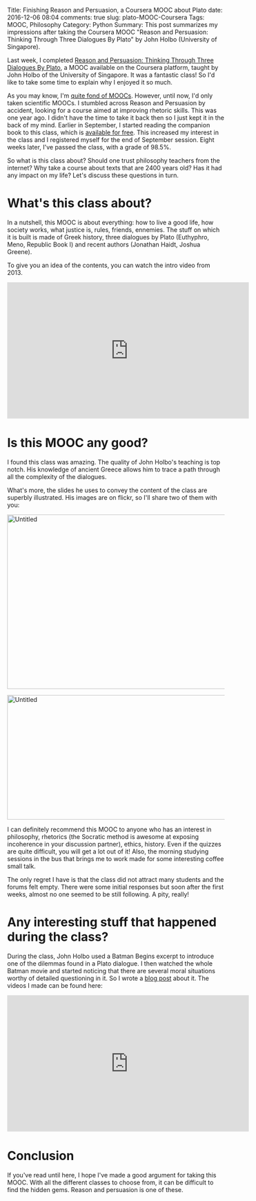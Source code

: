 Title: Finishing Reason and Persuasion, a Coursera MOOC about Plato 
date: 2016-12-06 08:04
comments: true
slug: plato-MOOC-Coursera
Tags: MOOC, Philosophy
Category: Python
Summary: This post summarizes my impressions after taking the Coursera MOOC "Reason and Persuasion: Thinking Through Three Dialogues By Plato" by John Holbo (University of Singapore).

Last week, I completed [Reason and Persuasion: Thinking Through Three Dialogues By Plato](https://www.coursera.org/learn/plato-dialogues), a MOOC available on the Coursera platform, taught by John Holbo of the University of Singapore. It was a fantastic class! So I'd like to take some time to explain why I enjoyed it so much.

As you may know, I'm [quite fond of MOOCs](http://flothesof.github.io/2015-year-of-the-MOOC.html). However, until now, I'd only taken scientific MOOCs. I stumbled across Reason and Persuasion by accident, looking for a course aimed at improving rhetoric skills. This was one year ago. I didn't have the time to take it back then so I just kept it in the back of my mind. Earlier in September, I started reading the companion book to this class, which is [available for free](http://www.reasonandpersuasion.com). This increased my interest in the class and I registered myself for the end of September session. Eight weeks later, I've passed the class, with a grade of 98.5%. 

So what is this class about? Should one trust philosophy teachers from the internet? Why take a course about texts that are 2400 years old? Has it had any impact on my life? Let's discuss these questions in turn.

# What's this class about?

In a nutshell, this MOOC is about everything: how to live a good life, how society works, what justice is, rules, friends, ennemies. The stuff on which it is built is made of Greek history, three dialogues by Plato (Euthyphro, Meno, Republic Book I) and recent authors (Jonathan Haidt, Joshua Greene). 

To give you an idea of the contents, you can watch the intro video from 2013.
<iframe width="560" height="315" src="https://www.youtube.com/embed/uCAF9XwghbQ" frameborder="0" allowfullscreen></iframe>



# Is this MOOC any good?

I found this class was amazing. The quality of John Holbo's teaching is top notch. His knowledge of ancient Greece allows him to trace a path through all the complexity of the dialogues.

What's more, the slides he uses to convey the content of the class are superbly illustrated. His images are on flickr, so I'll share two of them with you:

<a data-flickr-embed="true"  href="https://www.flickr.com/photos/jholbo/25628095803/in/album-72157666217657710/" title="Untitled"><img src="https://c4.staticflickr.com/2/1472/25628095803_e9abfbf4a7_z.jpg" width="640" height="403" alt="Untitled"></a><script async src="//embedr.flickr.com/assets/client-code.js" charset="utf-8"></script>



<a data-flickr-embed="true"  href="https://www.flickr.com/photos/jholbo/26230659485/in/album-72157666217657710/" title="Untitled"><img src="https://c6.staticflickr.com/2/1539/26230659485_c000d5b5b5_z.jpg" width="640" height="288" alt="Untitled"></a><script async src="//embedr.flickr.com/assets/client-code.js" charset="utf-8"></script>

I can definitely recommend this MOOC to anyone who has an interest in philosophy, rhetorics (the Socratic method is awesome at exposing incoherence in your discussion partner), ethics, history. Even if the quizzes are quite difficult, you will get a lot out of it! Also, the morning studying sessions in the bus that brings me to work made for some interesting coffee small talk.

The only regret I have is that the class did not attract many students and the forums felt empty. There were some initial responses but soon after the first weeks, almost no one seemed to be still following. A pity, really!

# Any interesting stuff that happened during the class?

During the class, John Holbo used a Batman Begins excerpt to introduce one of the dilemmas found in a Plato dialogue. I then watched the whole Batman movie and started noticing that there are several moral situations worthy of detailed questioning in it. So I wrote a [blog post](http://flothesof.github.io/batman-begins-moral-dilemmas.html) about it. The videos I made can be found here:

<iframe width="560" height="315" src="https://www.youtube.com/embed/videoseries?list=PLzdpG6_B5X6v0U5ZjVxwjP3MK7qjKo0rh" frameborder="0" allowfullscreen></iframe>


# Conclusion

If you've read until here, I hope I've made a good argument for taking this MOOC. With all the different classes to choose from, it can be difficult to find the hidden gems. Reason and persuasion is one of these.
